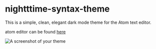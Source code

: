 # nightttime-syntax-theme

This is a simple, clean, elegant dark mode theme for the Atom text editor.

atom editor can be found [here](https://atom.io/)

![A screenshot of your theme](https://f.cloud.github.com/assets/69169/2289498/4c3cb0ec-a009-11e3-8dbd-077ee11741e5.gif)
